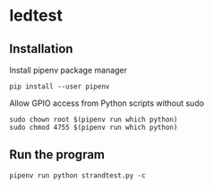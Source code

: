# ledtest

## Installation

Install pipenv package manager

    pip install --user pipenv

Allow GPIO access from Python scripts without sudo

    sudo chown root $(pipenv run which python)
    sudo chmod 4755 $(pipenv run which python)

## Run the program

    pipenv run python strandtest.py -c
